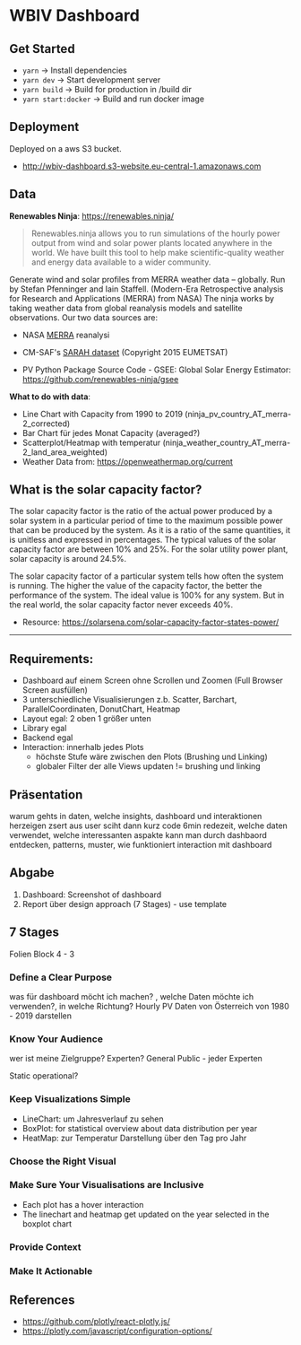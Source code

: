 # WBIV Dashboard

## Get Started

- `yarn` → Install dependencies
- `yarn dev` → Start development server
- `yarn build` → Build for production in /build dir
- `yarn start:docker` → Build and run docker image

## Deployment

Deployed on a aws S3 bucket.

- http://wbiv-dashboard.s3-website.eu-central-1.amazonaws.com

## Data

**Renewables Ninja**: https://renewables.ninja/

> Renewables.ninja allows you to run simulations of the hourly power output from wind and solar power plants located anywhere in the world.
> We have built this tool to help make scientific-quality weather and energy data available to a wider community.

Generate wind and solar profiles from MERRA weather data – globally. Run by Stefan Pfenninger and Iain Staffell.
(Modern-Era Retrospective analysis for Research and Applications (MERRA) from NASA)
The ninja works by taking weather data from global reanalysis models and satellite observations. Our two data sources are:

- NASA [MERRA](https://gmao.gsfc.nasa.gov/reanalysis/MERRA/) reanalysi
- CM-SAF's [SARAH dataset](https://wui.cmsaf.eu/safira/action/viewDoiDetails?acronym=SARAH_V001) (Copyright 2015 EUMETSAT)

- PV Python Package Source Code - GSEE: Global Solar Energy Estimator: https://github.com/renewables-ninja/gsee

**What to do with data**:

- Line Chart with Capacity from 1990 to 2019 (ninja_pv_country_AT_merra-2_corrected)
- Bar Chart für jedes Monat Capacity (averaged?)
- Scatterplot/Heatmap with temperatur (ninja_weather_country_AT_merra-2_land_area_weighted)
- Weather Data from: https://openweathermap.org/current

## What is the solar capacity factor?

The solar capacity factor is the ratio of the actual power produced by a solar system in a particular period of time to the maximum possible power that can be produced by the system. As it is a ratio of the same quantities, it is unitless and expressed in percentages. The typical values of the solar capacity factor are between 10% and 25%. For the solar utility power plant, solar capacity is around 24.5%.

The solar capacity factor of a particular system tells how often the system is running. The higher the value of the capacity factor, the better the performance of the system. The ideal value is 100% for any system. But in the real world, the solar capacity factor never exceeds 40%.

- Resource: https://solarsena.com/solar-capacity-factor-states-power/

---

## Requirements:

- Dashboard auf einem Screen ohne Scrollen und Zoomen (Full Browser Screen ausfüllen)
- 3 unterschiedliche Visualisierungen z.b. Scatter, Barchart, ParallelCoordinaten, DonutChart, Heatmap
- Layout egal: 2 oben 1 größer unten
- Library egal
- Backend egal
- Interaction: innerhalb jedes Plots
  - höchste Stufe wäre zwischen den Plots (Brushing und Linking)
  - globaler Filter der alle Views updaten != brushing und linking

## Präsentation

warum gehts in daten, welche insights, dashboard und interaktionen herzeigen
zsert aus user sciht dann kurz code
6min redezeit, welche daten verwendet, welche interessanten aspakte kann man durch dashbaord entdecken, patterns, muster, wie funktioniert interaction mit dashboard

## Abgabe

1. Dashboard: Screenshot of dashboard
2. Report über design approach (7 Stages) - use template

## 7 Stages

Folien Block 4 - 3

### Define a Clear Purpose

was für dashboard möcht ich machen? , welche Daten möchte ich verwenden?, in welche Richtung?
Hourly PV Daten von Österreich von 1980 - 2019 darstellen

### Know Your Audience

wer ist meine Zielgruppe? Experten? General Public - jeder
Experten

Static operational?

### Keep Visualizations Simple

- LineChart: um Jahresverlauf zu sehen
- BoxPlot: for statistical overview about data distribution per year
- HeatMap: zur Temperatur Darstellung über den Tag pro Jahr

### Choose the Right Visual

### Make Sure Your Visualisations are Inclusive

- Each plot has a hover interaction
- The linechart and heatmap get updated on the year selected in the boxplot chart

### Provide Context

### Make It Actionable

## References

- https://github.com/plotly/react-plotly.js/
- https://plotly.com/javascript/configuration-options/
